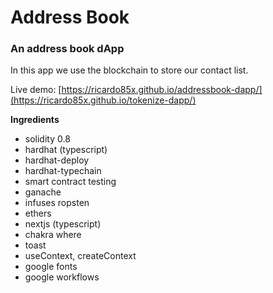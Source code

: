 # Address Book

### An address book dApp

In this app we use the blockchain to store our contact list.

Live demo: [https://ricardo85x.github.io/addressbook-dapp/](https://ricardo85x.github.io/tokenize-dapp/)

**Ingredients**

- solidity 0.8
- hardhat (typescript)
- hardhat-deploy
- hardhat-typechain
- smart contract testing
- ganache
- infuses ropsten
- ethers
- nextjs (typescript)
- chakra where
- toast
- useContext, createContext
- google fonts
- google workflows